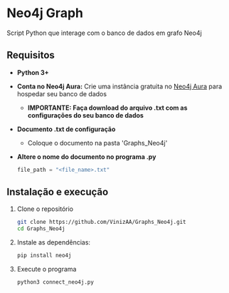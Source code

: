 # Neo4j Graph 

Script Python que interage com o banco de dados em grafo Neo4j

## Requisitos

- **Python 3+**
- **Conta no Neo4j Aura:** Crie uma instância gratuita no [Neo4j Aura](https://neo4j.com/cloud/platform/aura-graph-database/?ref=nav-get-started-cta) para hospedar seu banco de dados
    - **IMPORTANTE: Faça download do arquivo .txt com as configurações do seu banco de dados**
- **Documento .txt de configuração**
    - Coloque o documento na pasta 'Graphs_Neo4j'
- **Altere o nome do documento no programa .py**

   ```python
   file_path = "<file_name>.txt"
   ```

## Instalação e execução

1. Clone o repositório
    ```bash
    git clone https://github.com/VinizAA/Graphs_Neo4j.git
    cd Graphs_Neo4j
    ```

2. Instale as dependências:
    ```bash
    pip install neo4j
    ```
    
3. Execute o programa
    ```bash
    python3 connect_neo4j.py
    ```
